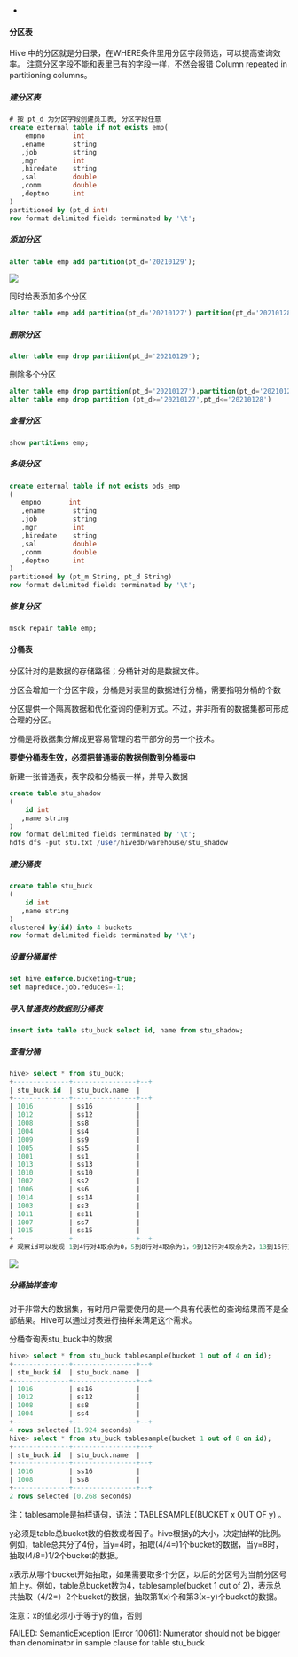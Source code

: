 - 

#### 分区表

Hive 中的分区就是分目录，在WHERE条件里用分区字段筛选，可以提高查询效率。 注意分区字段不能和表里已有的字段一样，不然会报错 Column repeated in partitioning columns。

##### 建分区表

```sql
# 按 pt_d 为分区字段创建员工表, 分区字段任意
create external table if not exists emp(
    empno       int
   ,ename       string
   ,job         string
   ,mgr         int
   ,hiredate    string
   ,sal         double
   ,comm        double
   ,deptno      int
)
partitioned by (pt_d int)
row format delimited fields terminated by '\t';
```

##### 添加分区

```sql
alter table emp add partition(pt_d='20210129');
```

![](D:/StanLong/git_repository/Hadoop/05Hive/doc/05.png)

同时给表添加多个分区

```sql
alter table emp add partition(pt_d='20210127') partition(pt_d='20210128');
```

##### 删除分区

```sql
alter table emp drop partition(pt_d='20210129');
```

删除多个分区

```sql
alter table emp drop partition(pt_d='20210127'),partition(pt_d='20210128');
alter table emp drop partition (pt_d>='20210127',pt_d<='20210128')
```

##### 查看分区

```sql
show partitions emp;
```

##### 多级分区

```sql
create external table if not exists ods_emp
(
   empno       int
   ,ename       string
   ,job         string
   ,mgr         int
   ,hiredate    string
   ,sal         double
   ,comm        double
   ,deptno      int
)
partitioned by (pt_m String, pt_d String)
row format delimited fields terminated by '\t';
```

##### 修复分区

```sql
msck repair table emp;
```

#### 分桶表

分区针对的是数据的存储路径；分桶针对的是数据文件。

分区会增加一个分区字段，分桶是对表里的数据进行分桶，需要指明分桶的个数

分区提供一个隔离数据和优化查询的便利方式。不过，并非所有的数据集都可形成合理的分区。

分桶是将数据集分解成更容易管理的若干部分的另一个技术。

**要使分桶表生效，必须把普通表的数据倒数到分桶表中**

新建一张普通表，表字段和分桶表一样，并导入数据

```sql
create table stu_shadow
(
    id int
   ,name string
)
row format delimited fields terminated by '\t';
hdfs dfs -put stu.txt /user/hivedb/warehouse/stu_shadow
```

##### 建分桶表

```sql
create table stu_buck
(
    id int
   ,name string
)
clustered by(id) into 4 buckets
row format delimited fields terminated by '\t';
```

##### 设置分桶属性

```sql
set hive.enforce.bucketing=true;
set mapreduce.job.reduces=-1;
```

##### 导入普通表的数据到分桶表

```sql
insert into table stu_buck select id, name from stu_shadow;
```

##### 查看分桶

```sql
hive> select * from stu_buck;
+--------------+----------------+--+
| stu_buck.id  | stu_buck.name  |
+--------------+----------------+--+
| 1016         | ss16           |
| 1012         | ss12           |
| 1008         | ss8            |
| 1004         | ss4            |
| 1009         | ss9            |
| 1005         | ss5            |
| 1001         | ss1            |
| 1013         | ss13           |
| 1010         | ss10           |
| 1002         | ss2            |
| 1006         | ss6            |
| 1014         | ss14           |
| 1003         | ss3            |
| 1011         | ss11           |
| 1007         | ss7            |
| 1015         | ss15           |
+--------------+----------------+--+
# 观察id可以发现 1到4行对4取余为0，5到8行对4取余为1，9到12行对4取余为2，13到16行对四取余为3
```

![](D:/StanLong/git_repository/Hadoop/05Hive/doc/06.png)



##### 分桶抽样查询

对于非常大的数据集，有时用户需要使用的是一个具有代表性的查询结果而不是全部结果。Hive可以通过对表进行抽样来满足这个需求。

分桶查询表stu_buck中的数据

```sql
hive> select * from stu_buck tablesample(bucket 1 out of 4 on id);
+--------------+----------------+--+
| stu_buck.id  | stu_buck.name  |
+--------------+----------------+--+
| 1016         | ss16           |
| 1012         | ss12           |
| 1008         | ss8            |
| 1004         | ss4            |
+--------------+----------------+--+
4 rows selected (1.924 seconds)
hive> select * from stu_buck tablesample(bucket 1 out of 8 on id);
+--------------+----------------+--+
| stu_buck.id  | stu_buck.name  |
+--------------+----------------+--+
| 1016         | ss16           |
| 1008         | ss8            |
+--------------+----------------+--+
2 rows selected (0.268 seconds)
```

注：tablesample是抽样语句，语法：TABLESAMPLE(BUCKET x OUT OF y) 。

y必须是table总bucket数的倍数或者因子。hive根据y的大小，决定抽样的比例。例如，table总共分了4份，当y=4时，抽取(4/4=)1个bucket的数据，当y=8时，抽取(4/8=)1/2个bucket的数据。

x表示从哪个bucket开始抽取，如果需要取多个分区，以后的分区号为当前分区号加上y。例如，table总bucket数为4，tablesample(bucket 1 out of 2)，表示总共抽取（4/2=）2个bucket的数据，抽取第1(x)个和第3(x+y)个bucket的数据。

注意：x的值必须小于等于y的值，否则

FAILED: SemanticException [Error 10061]: Numerator should not be bigger than denominator in sample clause for table stu_buck